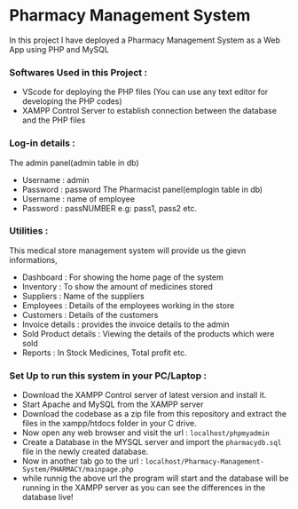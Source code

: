# Pharmacy Management System

In this project I have deployed a Pharmacy Management System as a Web App using PHP and MySQL

### Softwares Used in this Project :
- VScode for deploying the PHP files (You can use any text editor for developing the PHP codes)
- XAMPP Control Server to establish connection between the database and the PHP files

### Log-in details :
The admin panel(admin table in db)
- Username : admin
- Password : password
The Pharmacist panel(emplogin table in db)
- Username : name of employee
- Password : passNUMBER e.g: pass1, pass2 etc.

### Utilities :
This medical store management system will provide us the gievn informations,
- Dashboard : For showing the home page of the system
- Inventory : To show the amount of medicines stored
- Suppliers : Name of the suppliers
- Employees : Details of the employees working in the store
- Customers : Details of the customers
- Invoice details : provides the invoice details to the admin
- Sold Product details : Viewing the details of the products which were sold
- Reports : In Stock Medicines, Total profit etc.

### Set Up to run this system in your PC/Laptop :
- Download the XAMPP Control server of latest version and install it.
- Start Apache and MySQL from the XAMPP server
- Download the codebase as a zip file from this repository and extract the files in the xampp/htdocs folder in your C drive.
- Now open any web browser and visit the url : `localhost/phpmyadmin`
- Create a Database in the MYSQL server and import the `pharmacydb.sql` file in the newly created database.
- Now in another tab go to the url : `localhost/Pharmacy-Management-System/PHARMACY/mainpage.php`
- while runnig the above url the program will start and the database will be running in the XAMPP server as you can see the differences in the database live!

